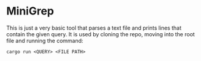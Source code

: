 # MiniGrep

This is just a very basic tool that parses a text file and prints lines that
contain the given query. It is used by cloning the repo, moving into the root
file and running the command:

```console
cargo run <QUERY> <FILE PATH>
```

